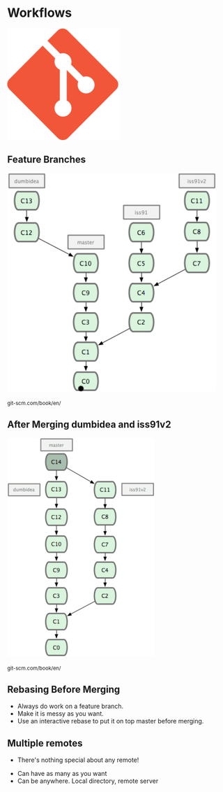 # Workflows

![Git logo](assets/git-logo.png)


## Feature Branches

<img src="assets/branch-workflow.png" height="500px" />

<small>git-scm.com/book/en/</small>


## After Merging dumbidea and iss91v2

<img src="assets/branch-workflow-merged.png" height="500px" />

<small>git-scm.com/book/en/</small>


## Rebasing Before Merging

* Always do work on a feature branch.
* Make it is messy as you want.
* Use an interactive rebase to put it on top master before merging.


## Multiple remotes

* There's nothing special about any remote!

<aside class="notes">
<ul>
<li> Can have as many as you want</li>
<li> Can be anywhere. Local directory, remote server </li>
</ul>


